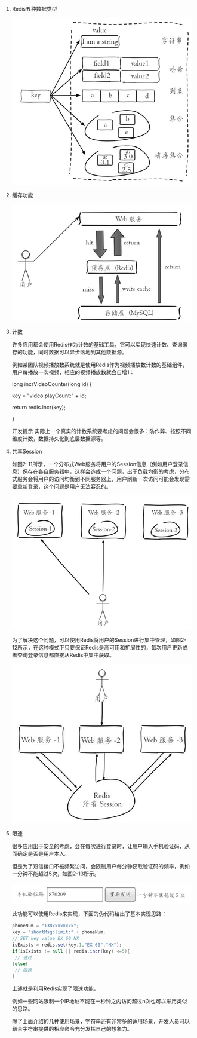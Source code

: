 1. Redis五种数据类型

   ![shujuleixing](../../图片/redis用途/shujuleixing.jpg)

1. 缓存功能

   ![huancun](../../图片/redis用途/huancun.jpg)

2. 计数

   许多应用都会使用Redis作为计数的基础工具，它可以实现快速计数、查询缓存的功能，同时数据可以异步落地到其他数据源。 

   例如某团队视频播放数系统就是使用Redis作为视频播放数计数的基础组件，用户每播放一次视频，相应的视频播放数就会自增1： 

   long incrVideoCounter(long id) {   

   key = "video:playCount:" + id;   

   return redis.incr(key); 

   } 

   

   开发提示   实际上一个真实的计数系统要考虑的问题会很多：防作弊、按照不同维度计数，数据持久化到底层数据源等。   



3. 共享Session 

   如图2-11所示，一个分布式Web服务将用户的Session信息（例如用户登录信息）保存在各自服务器中，这样会造成一个问题，出于负载均衡的考虑，分布式服务会将用户的访问均衡到不同服务器上，用户刷新一次访问可能会发现需要重新登录，这个问题是用户无法容忍的。

   ![session](../../图片/redis用途/session.jpg)

   为了解决这个问题，可以使用Redis将用户的Session进行集中管理，如图2-12所示，在这种模式下只要保证Redis是高可用和扩展性的，每次用户更新或者查询登录信息都直接从Redis中集中获取。

   ![session1](../../图片/redis用途/session1.jpg)

4. 限速

   很多应用出于安全的考虑，会在每次进行登录时，让用户输入手机验证码，从而确定是否是用户本人。 

   但是为了短信接口不被频繁访问，会限制用户每分钟获取验证码的频率，例如一分钟不能超过5次，如图2-13所示。 

   ![xiansu](../../图片/redis用途/xiansu.jpg)

   此功能可以使用Redis来实现，下面的伪代码给出了基本实现思路：

   ~~~java
   phoneNum = "138xxxxxxxx"; 
   key = "shortMsg:limit:" + phoneNum; 
   // SET key value EX 60 NX 
   isExists = redis.set(key,1,"EX 60","NX"); 
   if(isExists != null || redis.incr(key) <=5){   
   	// 通过 
   }else{  
   	// 限速 
   } 
   ~~~

   

   上述就是利用Redis实现了限速功能， 

   例如一些网站限制一个IP地址不能在一秒钟之内访问超过n次也可以采用类似的思路。 

   除了上面介绍的几种使用场景，字符串还有非常多的适用场景，开发人员可以结合字符串提供的相应命令充分发挥自己的想象力。